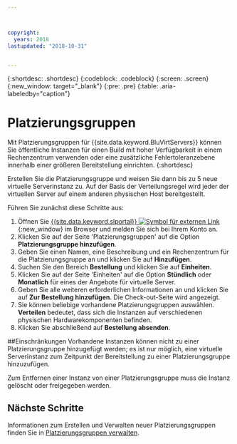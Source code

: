 ```yaml
---



copyright:
  years: 2018
lastupdated: "2018-10-31"


---
```


{:shortdesc: .shortdesc}
{:codeblock: .codeblock}
{:screen: .screen}
{:new_window: target="_blank"}
{:pre: .pre}
{:table: .aria-labeledby="caption"}


# Platzierungsgruppen

Mit Platzierungsgruppen für {{site.data.keyword.BluVirtServers}} können Sie öffentliche Instanzen für einen Build mit hoher Verfügbarkeit in einem Rechenzentrum verwenden oder eine zusätzliche Fehlertoleranzebene innerhalb einer größeren Bereitstellung einrichten.
{:shortdesc}

Erstellen Sie die Platzierungsgruppe und weisen Sie dann bis zu 5 neue virtuelle Serverinstanz zu. Auf der Basis der Verteilungsregel wird jeder der virtuellen Server auf einem anderen physischen Host bereitgestellt.

Führen Sie zunächst diese Schritte aus:
 
1. Öffnen Sie [{{site.data.keyword.slportal}} ![Symbol für externen Link](../icons/launch-glyph.svg "Symbol für externen Link")](https://control.softlayer.com/){:new_window} im Browser und melden Sie sich bei Ihrem Konto an.
2. Klicken Sie auf der Seite 'Platzierungsgruppen' auf die Option **Platzierungsgruppe hinzufügen**.
3. Geben Sie einen Namen, eine Beschreibung und ein Rechenzentrum für die Platzierungsgruppe an und klicken Sie auf **Hinzufügen**.
4. Suchen Sie den Bereich **Bestellung** und klicken Sie auf **Einheiten**.
5. Klicken Sie auf der Seite 'Einheiten' auf die Option **Stündlich** oder **Monatlich** für eines der Angebote für virtuelle Server.
6. Geben Sie alle weiteren erforderlichen Informationen an und klicken Sie auf **Zur Bestellung hinzufügen**. Die Check-out-Seite wird angezeigt.
7. Sie können beliebige vorhandene Platzierungsgruppen auswählen. **Verteilen** bedeutet, dass sich die Instanzen auf verschiedenen physischen Hardwarekomponenten befinden.
8. Klicken Sie abschließend auf **Bestellung absenden**.

##Einschränkungen
Vorhandene Instanzen können nicht zu einer Platzierungsgruppe hinzugefügt werden; es ist nur möglich, eine virtuelle Serverinstanz zum Zeitpunkt der Bereitstellung zu einer Platzierungsgruppe hinzuzufügen. 

Zum Entfernen einer Instanz von einer Platzierungsgruppe muss die Instanz gelöscht oder freigegeben werden.
     
## Nächste Schritte

Informationen zum Erstellen und Verwalten neuer Platzierungsgruppen finden Sie in [Platzierungsgruppen verwalten](vsi_managing_placegroup.html).
